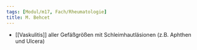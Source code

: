 ```yaml
---
tags: [Modul/m17, Fach/Rheumatologie]
title: M. Behcet
---
```

- [[Vaskulitis]] aller Gefäßgrößen mit Schleimhautläsionen (z.B. Aphthen und Ulcera)